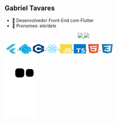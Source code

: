 ## Gabriel Tavares

- 🎈 Desenvolvedor Front-End com Flutter
- 🎩 Pronomes: ele/dele

<div align="center">
  <a href="https://github.com/gbtb16">
  <img height="180em" src="https://github-readme-stats.vercel.app/api?username=gbtb16&show_icons=true&theme=midnight-purple&include_all_commits=true&count_private=true"/>
  <img height="180em" src="https://github-readme-stats.vercel.app/api/top-langs/?username=gbtb16&layout=compact&langs_count=7&theme=midnight-purple"/>
</div>
  
<div style="display: inline_block"><br>
  <img align="center" alt="GB-Flutter" height="30" width="40" src="https://raw.githubusercontent.com/devicons/devicon/master/icons/flutter/flutter-plain.svg">
  <img align="center" alt="GB-Dart" height="30" width="40" src="https://raw.githubusercontent.com/devicons/devicon/master/icons/dart/dart-plain.svg">
  <img align="center" alt="GB-C++" height="30" width="40" src="https://raw.githubusercontent.com/devicons/devicon/master/icons/cplusplus/cplusplus-plain.svg">
  <img align="center" alt="GB-React" height="30" width="40" src="https://raw.githubusercontent.com/devicons/devicon/master/icons/react/react-original.svg">
  <img align="center" alt="GB-Js" height="30" width="40" src="https://raw.githubusercontent.com/devicons/devicon/master/icons/javascript/javascript-plain.svg">
  <img align="center" alt="GB-Ts" height="30" width="40" src="https://raw.githubusercontent.com/devicons/devicon/master/icons/typescript/typescript-plain.svg">
  <img align="center" alt="GB-HTML" height="30" width="40" src="https://raw.githubusercontent.com/devicons/devicon/master/icons/html5/html5-original.svg">
  <img align="center" alt="GB-CSS" height="30" width="40" src="https://raw.githubusercontent.com/devicons/devicon/master/icons/css3/css3-original.svg">
</div>
  
![Snake animation](https://github.com/gbtb16/gbtb16/blob/output/github-contribution-grid-snake.svg)
